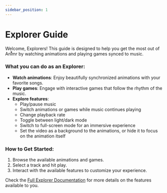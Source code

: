 ```yaml
---
sidebar_position: 1
---
```


# Explorer Guide

Welcome, Explorers! This guide is designed to help you get the most out of Anı⃰mr by watching animations and playing games synced to music.

### What you can do as an Explorer:

- **Watch animations**: Enjoy beautifully synchronized animations with your favorite songs.
- **Play games**: Engage with interactive games that follow the rhythm of the music.
- **Explore features**:
  - Play/pause music
  - Switch animations or games while music continues playing
  - Change playback rate
  - Toggle between light/dark mode
  - Switch to full-screen mode for an immersive experience
  - Set the video as a background to the animations, or hide it to focus on the animation itself

### How to Get Started:

1. Browse the available animations and games.
2. Select a track and hit play.
3. Interact with the available features to customize your experience.

Check the [Full Explorer Documentation](../explorer/full-docs) for more details on the features available to you.
